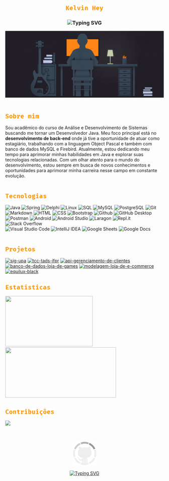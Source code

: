 <!-- <h1 align="center"><b>ҜΞLVIИ HΞУ</b></h1> -->

<p align="center">
  <a href="https://github.com/kelvin-hey">
    <img src="https://github.com/kelvin-hey/kelvin-hey/blob/main/assets/kelvin_hey.png" alt="Kelvin Hey" /></a>
</p>

<h3 align="center">
  <img src="https://readme-typing-svg.demolab.com?font=Fira+Code&size=24&pause=1000&color=ff9800&center=true&width=435&lines=Desenvolvedor+back-end+Java" alt="Typing SVG"/>
</h3>

<picture><img src="https://github.com/kelvin-hey/kelvin-hey/blob/main/assets/programmer-coding.jpg"></picture>

<!-- <img align="left" src="https://github.com/0xabdulkhalid/0xabdulkhalid/blob/main/assets/mdImages/about_me.gif" width="30" height="30"> -->

<br>

<!-- Sobre mim -->
<p align="left">
    <img src="https://github.com/kelvin-hey/kelvin-hey/blob/main/assets/sobre_mim.png" alt="Sobre mim"/>
</p>

<p align="left">
Sou acadêmico do curso de Análise e Desenvolvimento de Sistemas buscando me tornar um Desenvolvedor Java. Meu foco principal está no <b>desenvolvimento de back-end</b> onde já tive a oportunidade de atuar como estagiário, trabalhando com a linguagem Object Pascal e também com banco de dados MySQL e Firebird. Atualmente, estou dedicando meu tempo para aprimorar minhas habilidades em Java e explorar suas tecnologias relacionadas. Com um olhar atento para o mundo do desenvolvimento, estou sempre em busca de novos conhecimentos e oportunidades para aprimorar minha carreira nesse campo em constante evolução.
</p>

<!-- <img align="left" src="https://media.giphy.com/media/WUlplcMpOCEmTGBtBW/giphy.gif" width="28" height="28"> -->

<br>

<!-- Tecnologias -->
<p align="left">
    <img src="https://github.com/kelvin-hey/kelvin-hey/blob/main/assets/tecnologias.png" alt="Tecnologias"/>
</p>

<p align="left">
   <img alt="Java" src="https://img.shields.io/badge/-Java-212121?style=flat&logo=openjdk&logoColor=yellow"/> 
   <img alt="Spring" src="https://img.shields.io/badge/-Spring-212121?style=flat&logo=spring&logoColor=green"/>
   <!--<img alt="JUnit" src="https://custom-icon-badges.demolab.com/badge/JUnit-212121.svg?logo=check-circle&logoColor=25A162"></a>-->
   <img alt="Delphi" src="https://img.shields.io/badge/-Delphi-212121?style=flat&logo=delphi&logoColor=red"/> 
   <img alt="Linux" src="https://img.shields.io/badge/-Linux-212121?style=flat&logo=linux&logoColor=FCC624"/> 
   <img alt="SQL" src="https://custom-icon-badges.demolab.com/badge/SQL-212121.svg?logo=database&logoColor=white">
   <img alt="MySQL" src="https://img.shields.io/badge/-MySQL-212121?style=flat&logo=mysql"/> 
   <img alt="PostgreSQL" src="https://img.shields.io/badge/-PostgreSQL-212121?style=flat&logo=postgresql"/> 
   <img alt="Git" src="https://img.shields.io/badge/-Git-212121?style=flat&logo=git&logoColor=F05032"/> 
  <br>  
   <img alt="Markdown" src="https://img.shields.io/badge/Markdown-212121.svg?logo=markdown&logoColor=white"></a>
   <img alt="HTML" src="https://img.shields.io/badge/-HTML-212121?style=flat&logo=html5"/>
   <img alt="CSS" src="https://img.shields.io/badge/-CSS-212121?style=flat&logo=css3"/>
   <img alt="Bootstrap" src="https://img.shields.io/badge/-Bootstrap-212121?style=flat&logo=Bootstrap"/>
   <img alt="Github" src="https://img.shields.io/badge/-GitHub-212121?style=flat&logo=github&logoColor=181717"/>
   <img alt="GitHub Desktop" src="https://img.shields.io/badge/GitHub%20Desktop-212121.svg?logo=github&logoColor=181717">
   <br>
   <img alt="Postman" src="https://img.shields.io/badge/Postman-212121?logo=postman&logoColor=FF6C37">
   <img alt="Android" src="https://img.shields.io/badge/Android-212121?logo=android&logoColor=008678">
   <img alt="Android Studio" src="https://img.shields.io/badge/Android%20Studio-212121.svg?logo=android-studio&logoColor=008678">
   <img alt="Laragon" src="https://img.shields.io/badge/-Laragon-212121?style=flat&logo=laragon&logoColor=FCC624"/>   
   <img alt="Repl.it" src="https://img.shields.io/badge/Repl.it-212121.svg?logo=Replit&logoColor=white">
   <img alt="Stack Overflow" src="https://img.shields.io/badge/-Stack%20Overflow-212121?logo=stack-overflow&logoColor=FE7A16">
   <br>
   <img alt="Visual Studio Code" src="https://img.shields.io/badge/Visual%20Studio%20Code-212121.svg?logo=visual-studio-code&logoColor=0078d7">
   <img alt="IntelliJ IDEA" src="https://img.shields.io/badge/-IntelliJ IDEA-212121?style=flat&logo=intellij-idea&logoColor=orange"/>
   <img alt="Google Sheets" src="https://img.shields.io/badge/Sheets-212121.svg?logo=google%20sheets&logoColor=34A853">
   <img alt="Google Docs" src="https://img.shields.io/badge/Docs-212121.svg?logo=google%20docs&logoColor=blue">
</p>

<br>

<!-- Projetos -->
<p align="left">
    <img src="https://github.com/kelvin-hey/kelvin-hey/blob/main/assets/projetos.png" alt="Projetos"/>
</p>

<div align="left">   
  <a href="https://github.com/kelvin-hey/sig-upa"><img width="278" src="https://denvercoder1-github-readme-stats.vercel.app/api/pin/?username=kelvin-hey&repo=sig-upa&theme=dark&bg_color=212121&title_color=ff9800&hide_border=true&icon_color=ffffff&show_icons=false" alt="sig-upa"></a>
  <a href="https://github.com/kelvin-hey/tcc-tads-ifpr"><img width="278" src="https://denvercoder1-github-readme-stats.vercel.app/api/pin/?username=kelvin-hey&repo=tcc-tads-ifpr&theme=dark&bg_color=212121&title_color=ff9800&hide_border=true&icon_color=ffffff&show_icons=false" alt="tcc-tads-ifpr"></a>      
  <a href="https://github.com/kelvin-hey/api-gerenciamento-de-clientes"><img width="278" src="https://denvercoder1-github-readme-stats.vercel.app/api/pin/?username=kelvin-hey&repo=api-gerenciamento-de-clientes&theme=dark&bg_color=212121&title_color=ff9800&hide_border=true&icon_color=ffffff&show_icons=false" alt="api-gerenciamento-de-clientes"></a>
  <a href="https://github.com/kelvin-hey/banco-de-dados-loja-de-games"><img width="278" src="https://denvercoder1-github-readme-stats.vercel.app/api/pin/?username=kelvin-hey&repo=banco-de-dados-loja-de-games&theme=dark&bg_color=212121&title_color=ff9800&hide_border=true&icon_color=ffffff&show_icons=false" alt="banco-de-dados-loja-de-games"></a>
  <a href="https://github.com/kelvin-hey/modelagem-loja-de-e-commerce"><img width="278" src="https://denvercoder1-github-readme-stats.vercel.app/api/pin/?username=kelvin-hey&repo=modelagem-loja-de-e-commerce&theme=dark&bg_color=212121&title_color=ff9800&hide_border=true&icon_color=ffffff&show_icons=false" alt="modelagem-loja-de-e-commerce"></a>  
  <a href="https://github.com/kelvin-hey/equilux-black"><img width="278" src="https://denvercoder1-github-readme-stats.vercel.app/api/pin/?username=kelvin-hey&repo=equilux-black&theme=dark&bg_color=212121&title_color=ff9800&hide_border=true&icon_color=ffffff&show_icons=false" alt="equilux-black"></a>      
</div>

<br> 

<!-- Estatísticas -->
<p align="left">
    <img src="https://github.com/kelvin-hey/kelvin-hey/blob/main/assets/estatisticas.png" alt="Projetos"/>
</p>

<div align="left">
  <img width="278" height="160" src="https://github-readme-stats.vercel.app/api/top-langs/?username=kelvin-hey&locale=pt-BR&layout=compact&theme=react&bg_color=212121&title_color=ff9800&hide_border=true&icon_color=F8D866&show_icons=false" style"max-width: 100%;"/>   
  <img width="352" height="160" src="https://github-readme-stats.vercel.app/api?username=kelvin-hey&locale=pt-BR&layout=compact&show_icons=true&theme=react&bg_color=212121&title_color=ff9800&hide_border=true&icon_color=F8D866&show_icons=false" style"max-width: 100%;"/>
  <!-- <img width="278" src="https://streak-stats.demolab.com?user=kelvin-hey&layout=compact&theme=dark&hide_border=true&locale=pt_BR&date_format=j%2Fn%5B%2FY%5D&background=212121&locale=pt-BR"/> -->
</div>

<br>

<!-- Contribuições -->
<p align="left">
    <img src="https://github.com/kelvin-hey/kelvin-hey/blob/main/assets/contribuicoes.png" alt="Projetos"/>
</p>

<div align="left">
 <a href="https://github.com/kelvin-hey/">
  <img src="https://github-readme-activity-graph.vercel.app/graph/?username=kelvin-hey&bg_color=212121&color=ff9800&line=ffffff&point=FFFFFF&hide_border=true&locale=pt_BR"/>
 </a>
</div> 

<br> 

<!--
<p align="center">
  <!-- Credits of the gif: https://github.com/ahmed-aliraqi 
  <picture><img src="https://github.com/kelvin-hey/kelvin-hey/blob/main/assets/dinosauro.gif"></img></picture> 
</p> -->

<br>

<!-- Github loading GIF -->
<p align="center">
  <!-- Credits of the gif: https://github.com/ahmed-aliraqi -->
  <picture><img src="https://raw.githubusercontent.com/AhmedFathyDev/AhmedFathyDev/main/GitHub.gif" width=75px height="75"></picture> 
</p>

<p align="center">
    <a href="https://git.io/typing-svg"><img src="https://readme-typing-svg.demolab.com?font=Fira+Code&size=16&pause=1000&color=555555&center=true&width=435&lines=Loading....." alt="Typing SVG" /></a>
</p> 
